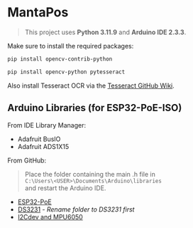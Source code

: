 # MantaPos

> This project uses **Python 3.11.9** and **Arduino IDE 2.3.3**.

Make sure to install the required packages:

```sh
pip install opencv-contrib-python
```

```sh
pip install opencv-python pytesseract   
```
Also install Tesseract OCR via the [Tesseract GitHub Wiki](https://github.com/UB-Mannheim/tesseract/wiki).

## Arduino Libraries (for ESP32-PoE-ISO)
From IDE Library Manager: 
- Adafruit BusIO
- Adafruit ADS1X15

From GitHub:
> Place the folder containing the main <library name>.h file in <br /> 
> `C:\Users\<USER>\Documents\Arduino\libraries`<br /> 
> and restart the Arduino IDE.
- [ESP32-PoE](https://github.com/OLIMEX/ESP32-POE/tree/master/SOFTWARE/ARDUINO)
- [DS3231](https://github.com/OLIMEX/MOD-RTC2/tree/master/Software/MOD-RTC2) *- Rename folder to DS3231 first*
- [I2Cdev and MPU6050](https://github.com/jrowberg/i2cdevlib/tree/master/Arduino)